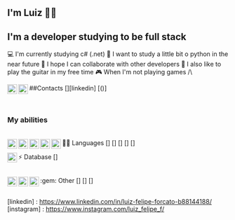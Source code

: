 ## I'm Luiz 👨‍💻

## I'm a developer studying to be full stack
:computer: I'm currently studying c# (.net)
:snake: I want to study a little bit o python in the near future
:handshake: I hope I can collaborate with other developers
:guitar: I also like to play the guitar in my free time
:video_game: When I'm not playing games /\ 


##Contacts
[<img align="left" width="22px" src="https://img.shields.io/badge/LinkedIn-0077B5?style=for-the-badge&logo=linkedin&logoColor=white"/>][linkedin]
<img align="left" width="22px" src="https://img.shields.io/badge/Instagram-E4405F?style=for-the-badge&logo=instagram&logoColor=white"/>[()]

</br>

### My abilities
</br>
👩‍💻 Languages 
[<img align="left" width="22px" src="https://img.shields.io/badge/JavaScript-323330?style=for-the-badge&logo=javascript&logoColor=F7DF1E"/>]
[<img align="left" width="22px" src="https://img.shields.io/badge/C%23-239120?style=for-the-badge&logo=c-sharp&logoColor=white"/>]
[<img align="left" width="22px" src="https://img.shields.io/badge/PHP-777BB4?style=for-the-badge&logo=php&logoColor=white"/>]
[<img align="left" width="22px" src="https://img.shields.io/badge/HTML5-E34F26?style=for-the-badge&logo=html5&logoColor=white"/>]
[<img align="left" width="22px" src="https://img.shields.io/badge/CSS3-1572B6?style=for-the-badge&logo=css3&logoColor=white"/>]
</br>

⚡ Database
[<img align="left" width="22px" src="https://img.shields.io/badge/MySQL-00000F?style=for-the-badge&logo=mysql&logoColor=white"/>]

</br>
:gem: Other
[<img align="left" width="22px" src="https://img.shields.io/badge/Unity-100000?style=for-the-badge&logo=unity&logoColor=white"/>]
[<img align="left" width="22px" src="https://img.shields.io/badge/Bootstrap-563D7C?style=for-the-badge&logo=bootstrap&logoColor=white"/>]
[<img align="left" width="22px" src="https://img.shields.io/badge/npm-CB3837?style=for-the-badge&logo=npm&logoColor=white"/>]
</br>
</br>


[linkedin] : https://www.linkedin.com/in/luiz-felipe-forcato-b88144188/
[instagram] : https://www.instagram.com/luiz_felipe_f/
